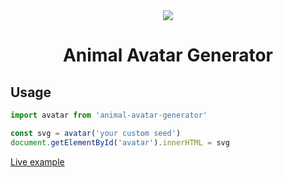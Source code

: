 <div align="center">
  <img src="https://raw.githubusercontent.com/roma-lukashik/animal-avatar-generator/05bea9f940e7ff71a333c969ab6fe4932ad46f71/public/example.svg"/>
</div>

<h1 align="center">Animal Avatar Generator</h1>

<h2>Usage</h2>

```ts
import avatar from 'animal-avatar-generator'

const svg = avatar('your custom seed')
document.getElementById('avatar').innerHTML = svg
```

<a href="https://github.com/roma-lukashik/roma-lukashik.github.io/dist">Live example</a>

